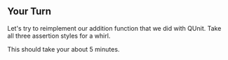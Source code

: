 ## Your Turn

Let's try to reimplement our addition function that we did with QUnit. Take all three assertion styles for a whirl.

This should take your about 5 minutes.